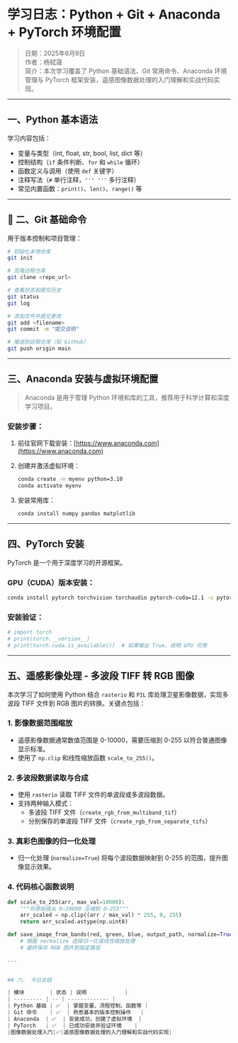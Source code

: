 #  学习日志：Python + Git + Anaconda + PyTorch 环境配置

> 日期：2025年6月9日  
>  作者：杨轼晟  
> 简介：本次学习覆盖了 Python 基础语法、Git 常用命令、Anaconda 环境管理与 PyTorch 框架安装，遥感图像数据处理的入门理解和实战代码实现。

---

##  一、Python 基本语法

学习内容包括：

-  变量与类型（int, float, str, bool, list, dict 等）
-  控制结构（`if` 条件判断、`for` 和 `while` 循环）
-  函数定义与调用（使用 `def` 关键字）
-  注释写法（`#` 单行注释，`''' '''` 多行注释）
-  常见内置函数：`print()`、`len()`、`range()` 等

---

## 🔧 二、Git 基础命令

用于版本控制和项目管理：

```bash
# 初始化本地仓库
git init

# 克隆远程仓库
git clone <repo_url>

# 查看状态和提交历史
git status
git log

# 添加文件并提交更改
git add <filename>
git commit -m "提交说明"

# 推送到远程仓库（如 GitHub）
git push origin main
````

---

##  三、Anaconda 安装与虚拟环境配置

> Anaconda 是用于管理 Python 环境和库的工具，推荐用于科学计算和深度学习项目。

### 安装步骤：

1. 前往官网下载安装：[https://www.anaconda.com](https://www.anaconda.com)
2. 创建并激活虚拟环境：

   ```bash
   conda create -n myenv python=3.10
   conda activate myenv
   ```
3. 安装常用库：

   ```bash
   conda install numpy pandas matplotlib
   ```

---

##  四、PyTorch 安装

PyTorch 是一个用于深度学习的开源框架。



### GPU（CUDA）版本安装：

```bash
conda install pytorch torchvision torchaudio pytorch-cuda=12.1 -c pytorch -c nvidia
```

### 安装验证：

```python
# import torch
# print(torch.__version__)
# print(torch.cuda.is_available())  # 如果输出 True，说明 GPU 可用
```

---


##  五、遥感影像处理 - 多波段 TIFF 转 RGB 图像

本次学习了如何使用 Python 结合 `rasterio` 和 `PIL` 库处理卫星影像数据，实现多波段 TIFF 文件到 RGB 图片的转换。关键点包括：

### 1. 影像数据范围缩放
- 遥感影像数据通常数值范围是 0-10000，需要压缩到 0-255 以符合普通图像显示标准。
- 使用了 `np.clip` 和线性缩放函数 `scale_to_255()`。

### 2. 多波段数据读取与合成
- 使用 `rasterio` 读取 TIFF 文件的单波段或多波段数据。
- 支持两种输入模式：
  - 多波段 TIFF 文件（`create_rgb_from_multiband_tif`）
  - 分别保存的单波段 TIFF 文件（`create_rgb_from_separate_tifs`）

### 3. 真彩色图像的归一化处理
- 归一化处理 (`normalize=True`) 将每个波段数据映射到 0-255 的范围，提升图像显示效果。

### 4. 代码核心函数说明
```python
def scale_to_255(arr, max_val=10000):
    """将原始值从 0–10000 压缩到 0–255"""
    arr_scaled = np.clip((arr / max_val) * 255, 0, 255)
    return arr_scaled.astype(np.uint8)

def save_image_from_bands(red, green, blue, output_path, normalize=True, max_val=10000):
    # 根据 normalize 选择归一化或线性缩放处理
    # 最终保存 RGB 图片到指定路径
    
---


## 六、 今日总结

| 模块        | 状态 | 说明            |
| --------- | -- | ------------- |
| Python 基础 | ✅  | 掌握变量、流程控制、函数等 |
| Git 命令    | ✅  | 熟悉基本的版本控制操作   |
| Anaconda  | ✅  | 安装成功，创建了虚拟环境  |
| PyTorch   | ✅  | 已成功安装并验证环境    |
|图像数据处理入门|✅|遥感图像数据处理的入门理解和实战代码实现|



